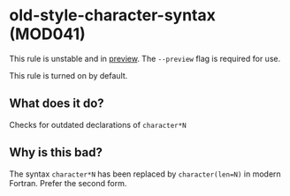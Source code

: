# old-style-character-syntax (MOD041)
This rule is unstable and in [preview](../preview.md). The `--preview` flag is required for use.

This rule is turned on by default.

## What does it do?
Checks for outdated declarations of `character*N`

## Why is this bad?
The syntax `character*N` has been replaced by `character(len=N)` in modern
Fortran. Prefer the second form.